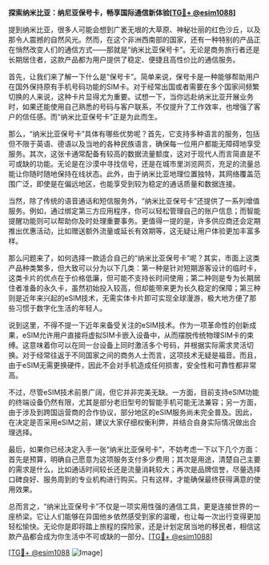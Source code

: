 **探索纳米比亚：纳尼亚保号卡，畅享国际通信新体验[[TG💪+ @esim1088](https://t.me/s/esim1088)]**

提到纳米比亚，很多人可能会想到广袤无垠的大草原、神秘壮丽的红色沙丘，以及那令人震撼的自然风光。然而，在这个非洲西南部的国家，还有一种特别的产品正在悄然改变人们的通信方式——那就是“纳米比亚保号卡”。无论是商务旅行者还是长期居住者，这款产品都为用户提供了稳定、便捷且高性价比的通信服务。

首先，让我们来了解一下什么是“保号卡”。简单来说，保号卡是一种能够帮助用户在国外保持原有手机号码功能的SIM卡。对于经常出国或者需要在多个国家间频繁切换的人来说，这种卡片显得尤为重要。试想一下，当你远赴纳米比亚开展业务时，如果还能使用自己熟悉的号码与客户联系，不仅提升了工作效率，也增强了客户的信任感。而“纳米比亚保号卡”正是为此而生。

那么，“纳米比亚保号卡”具体有哪些优势呢？首先，它支持多种语言的服务，包括但不限于英语、德语以及当地的各种民族语言，确保每一位用户都能无障碍地享受服务。其次，这张卡通常配备有较高的数据流量额度，这对于现代人而言简直是不可或缺的功能。无论是在沙漠中寻找信号，还是在城市里浏览网页，充足的流量总能让你随时随地保持在线状态。此外，由于纳米比亚地理位置独特，其网络覆盖范围广泛，即使是在偏远地区，也能享受到较为稳定的通话质量和数据连接。

当然，除了传统的语音通话和短信服务外，“纳米比亚保号卡”还提供了一系列增值服务。例如，通过绑定第三方应用程序，你可以轻松管理自己的账户信息；而智能提醒功能则可以帮助你及时处理重要事务。更值得一提的是，许多供应商还会定期推出优惠活动，比如赠送额外流量或延长有效期等，这无疑让用户体验更加丰富多样。

那么问题来了，如何选择一款适合自己的“纳米比亚保号卡”呢？其实，市面上这类产品种类繁多，但大致可以分为以下几类：第一种是针对短期游客设计的临时卡，这类卡片的优点在于价格低廉，但可能不支持长时间使用；第二种则是专为长期居住者准备的永久卡，虽然初始投入较高，但却能带来更为长久稳定的保障；第三种则是近年来兴起的eSIM技术，无需实体卡片即可实现全球漫游，极大地方便了那些习惯于数字化生活的年轻人。

说到这里，不得不提一下近年来备受关注的eSIM技术。作为一项革命性的创新成果，eSIM允许用户直接将虚拟SIM卡嵌入设备中，从而摆脱传统物理SIM卡的束缚。这意味着你可以在同一台设备上同时激活多个号码，并根据实际需求灵活切换。对于经常往返于不同国家之间的商务人士而言，这项技术无疑是福音。而且，由于eSIM无需更换硬件，因此不会对手机造成任何损害，安全性和可靠性都非常高。

不过，尽管eSIM技术前景广阔，但它并非完美无缺。一方面，目前支持eSIM功能的终端设备仍然有限，尤其是部分老旧型号的智能手机可能无法兼容；另一方面，由于涉及到跨国运营商的合作协议，部分地区的eSIM服务尚未完全普及。因此，在决定是否采用eSIM之前，建议大家仔细权衡利弊，并结合自身实际情况做出合理选择。

最后，如果你已经决定入手一张“纳米比亚保号卡”，不妨考虑一下以下几个方面：首先是预算，明确自己愿意为这项服务支付多少费用；其次是用途，清楚自己主要的需求是什么，比如通话时间较长还是流量消耗较大；再次是品牌信誉，尽量选择口碑良好、服务周到的专业机构进行购买。只有这样，才能确保最终获得满意的使用效果。

总而言之，“纳米比亚保号卡”不仅是一项实用性强的通信工具，更是连接世界的一座桥梁。它让人们能够在异国他乡依然感受到家的温暖，也让每一次出行变得更加轻松愉快。无论你是即将踏上旅程的探险家，还是计划定居当地的移民者，相信这款产品都会成为你生活中不可或缺的一部分。[[TG💪+ @esim1088](https://t.me/s/esim1088)]

[[TG💪+ @esim1088](https://t.me/s/esim1088) ![Image](https://i.postimg.cc/4NQfJmqS/Snipaste-2025-05-13-00-14-12.png)]